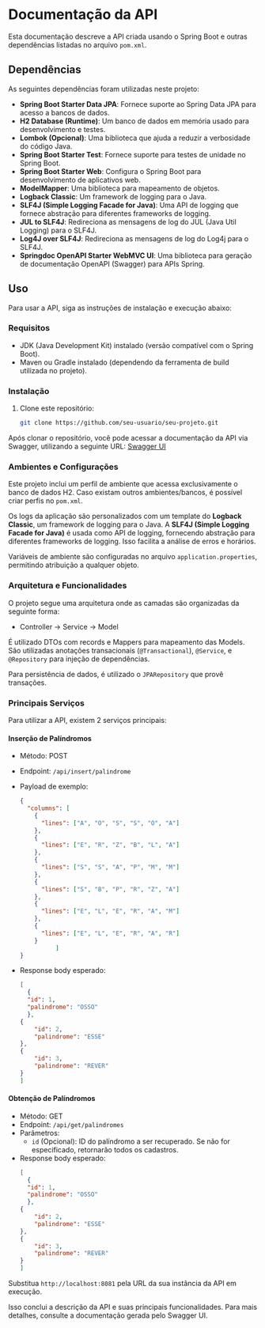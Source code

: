 # Documentação da API

Esta documentação descreve a API criada usando o Spring Boot e outras dependências listadas no arquivo `pom.xml`.

## Dependências

As seguintes dependências foram utilizadas neste projeto:

- **Spring Boot Starter Data JPA**: Fornece suporte ao Spring Data JPA para acesso a bancos de dados.
- **H2 Database (Runtime)**: Um banco de dados em memória usado para desenvolvimento e testes.
- **Lombok (Opcional)**: Uma biblioteca que ajuda a reduzir a verbosidade do código Java.
- **Spring Boot Starter Test**: Fornece suporte para testes de unidade no Spring Boot.
- **Spring Boot Starter Web**: Configura o Spring Boot para desenvolvimento de aplicativos web.
- **ModelMapper**: Uma biblioteca para mapeamento de objetos.
- **Logback Classic**: Um framework de logging para o Java.
- **SLF4J (Simple Logging Facade for Java)**: Uma API de logging que fornece abstração para diferentes frameworks de logging.
- **JUL to SLF4J**: Redireciona as mensagens de log do JUL (Java Util Logging) para o SLF4J.
- **Log4J over SLF4J**: Redireciona as mensagens de log do Log4j para o SLF4J.
- **Springdoc OpenAPI Starter WebMVC UI**: Uma biblioteca para geração de documentação OpenAPI (Swagger) para APIs Spring.

## Uso

Para usar a API, siga as instruções de instalação e execução abaixo:

### Requisitos

- JDK (Java Development Kit) instalado (versão compatível com o Spring Boot).
- Maven ou Gradle instalado (dependendo da ferramenta de build utilizada no projeto).

### Instalação

1. Clone este repositório:

    ```bash
    git clone https://github.com/seu-usuario/seu-projeto.git
    ```

Após clonar o repositório, você pode acessar a documentação da API via Swagger, utilizando a seguinte URL: [Swagger UI](http://localhost:8081/swagger-ui/index.html#/)

### Ambientes e Configurações

Este projeto inclui um perfil de ambiente que acessa exclusivamente o banco de dados H2. Caso existam outros ambientes/bancos, é possível criar perfis no `pom.xml`.

Os logs da aplicação são personalizados com um template do **Logback Classic**, um framework de logging para o Java. A **SLF4J (Simple Logging Facade for Java)** é usada como API de logging, fornecendo abstração para diferentes frameworks de logging. Isso facilita a análise de erros e horários.

Variáveis de ambiente são configuradas no arquivo `application.properties`, permitindo atribuição a qualquer objeto.

### Arquitetura e Funcionalidades

O projeto segue uma arquitetura onde as camadas são organizadas da seguinte forma:

- Controller -> Service -> Model

É utilizado DTOs com records e Mappers para mapeamento das Models. São utilizadas anotações transacionais (`@Transactional`), `@Service`, e `@Repository` para injeção de dependências.

Para persistência de dados, é utilizado o `JPARepository` que provê transações.

### Principais Serviços

Para utilizar a API, existem 2 serviços principais:

#### Inserção de Palíndromos

- Método: POST
- Endpoint: `/api/insert/palindrome`
- Payload de exemplo:

    ```json
    {
      "columns": [
        {
          "lines": ["A", "O", "S", "S", "O", "A"]
        },
        {
          "lines": ["E", "R", "Z", "B", "L", "A"]
        },
        {
          "lines": ["S", "S", "A", "P", "M", "M"]
        },   
        {
          "lines": ["S", "B", "P", "R", "Z", "A"]
        },
        {
          "lines": ["E", "L", "E", "R", "A", "M"]
        },
        {
          "lines": ["E", "L", "E", "R", "A", "R"]
        }
              ]
    }
    ```
- Response body esperado:
    ```json
    [
      {
      "id": 1,
      "palindrome": "OSSO"
      },
    {
        "id": 2,
        "palindrome": "ESSE"
    },
    {
        "id": 3,
        "palindrome": "REVER"
    }
  ]
     ```

#### Obtenção de Palíndromos

- Método: GET
- Endpoint: `/api/get/palindromes`
- Parâmetros:
  - `id` (Opcional): ID do palíndromo a ser recuperado. Se não for especificado, retornarão todos os cadastros.
- Response body esperado:
    ```json
    [
      {
      "id": 1,
      "palindrome": "OSSO"
      },
    {
        "id": 2,
        "palindrome": "ESSE"
    },
    {
        "id": 3,
        "palindrome": "REVER"
    }
  ]
     ```

Substitua `http://localhost:8081` pela URL da sua instância da API em execução.

Isso conclui a descrição da API e suas principais funcionalidades. Para mais detalhes, consulte a documentação gerada pelo Swagger UI.
